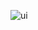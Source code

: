 ![ui](https://user-images.githubusercontent.com/71316063/160844234-a7e98b98-0a7d-45b9-8e63-d3f77931e34f.jpg)
